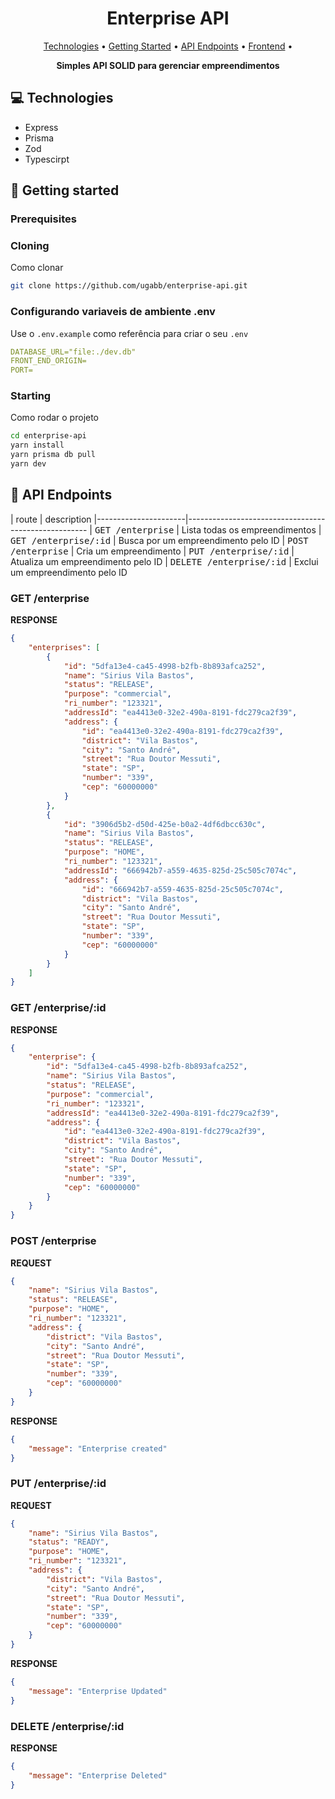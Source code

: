 <h1 align="center" style="font-weight: bold;">Enterprise API</h1>

<p align="center">
 <a href="#tech">Technologies</a> • 
 <a href="#started">Getting Started</a> • 
 <a href="#routes">API Endpoints</a> •
 <a href="https://github.com/ugabb/challenge-2024">Frontend</a> • 
</p>

<p align="center">
    <b>Simples API SOLID para gerenciar empreendimentos</b>
</p>

<h2 id="technologies">💻 Technologies</h2>

- Express
- Prisma
- Zod
- Typescirpt

<h2 id="started">🚀 Getting started</h2>

<h3>Prerequisites</h3>

<h3>Cloning</h3>

Como clonar

```bash
git clone https://github.com/ugabb/enterprise-api.git
```

<h3>Configurando variaveis de ambiente .env </h2>

Use o `.env.example` como referência para criar o seu `.env`

```yaml
DATABASE_URL="file:./dev.db"
FRONT_END_ORIGIN=
PORT=
```

<h3>Starting</h3>

Como rodar o projeto

```bash
cd enterprise-api
yarn install
yarn prisma db pull
yarn dev
```

<h2 id="routes">📍 API Endpoints</h2>
​
| route               | description                                          
|----------------------|-----------------------------------------------------
| <kbd>GET /enterprise</kbd>     | Lista todas os empreendimentos
| <kbd>GET /enterprise/:id</kbd>     | Busca por um empreendimento pelo ID
| <kbd>POST /enterprise</kbd>     | Cria um empreendimento
| <kbd>PUT /enterprise/:id</kbd>     | Atualiza um empreendimento pelo ID
| <kbd>DELETE /enterprise/:id</kbd>     | Exclui um empreendimento pelo ID

<h3 id="get-auth-detail">GET /enterprise</h3>

**RESPONSE**
```json
{
    "enterprises": [
        {
            "id": "5dfa13e4-ca45-4998-b2fb-8b893afca252",
            "name": "Sirius Vila Bastos",
            "status": "RELEASE",
            "purpose": "commercial",
            "ri_number": "123321",
            "addressId": "ea4413e0-32e2-490a-8191-fdc279ca2f39",
            "address": {
                "id": "ea4413e0-32e2-490a-8191-fdc279ca2f39",
                "district": "Vila Bastos",
                "city": "Santo André",
                "street": "Rua Doutor Messuti",
                "state": "SP",
                "number": "339",
                "cep": "60000000"
            }
        },
        {
            "id": "3906d5b2-d50d-425e-b0a2-4df6dbcc630c",
            "name": "Sirius Vila Bastos",
            "status": "RELEASE",
            "purpose": "HOME",
            "ri_number": "123321",
            "addressId": "666942b7-a559-4635-825d-25c505c7074c",
            "address": {
                "id": "666942b7-a559-4635-825d-25c505c7074c",
                "district": "Vila Bastos",
                "city": "Santo André",
                "street": "Rua Doutor Messuti",
                "state": "SP",
                "number": "339",
                "cep": "60000000"
            }
        }
    ]
}
```

<h3 id="get-auth-detail">GET /enterprise/:id</h3>

**RESPONSE**
```json
{
    "enterprise": {
        "id": "5dfa13e4-ca45-4998-b2fb-8b893afca252",
        "name": "Sirius Vila Bastos",
        "status": "RELEASE",
        "purpose": "commercial",
        "ri_number": "123321",
        "addressId": "ea4413e0-32e2-490a-8191-fdc279ca2f39",
        "address": {
            "id": "ea4413e0-32e2-490a-8191-fdc279ca2f39",
            "district": "Vila Bastos",
            "city": "Santo André",
            "street": "Rua Doutor Messuti",
            "state": "SP",
            "number": "339",
            "cep": "60000000"
        }
    }
}
```

<h3 id="post-auth-detail">POST /enterprise</h3>

**REQUEST**
```json
{
    "name": "Sirius Vila Bastos",
    "status": "RELEASE",
    "purpose": "HOME",
    "ri_number": "123321",
    "address": {
        "district": "Vila Bastos",
        "city": "Santo André",
        "street": "Rua Doutor Messuti",
        "state": "SP",
        "number": "339",
        "cep": "60000000"
    }
}
```

**RESPONSE**
```json
{
    "message": "Enterprise created"
}
```

<h3 id="post-auth-detail">PUT /enterprise/:id</h3>

**REQUEST**
```json
{
    "name": "Sirius Vila Bastos",
    "status": "READY",
    "purpose": "HOME",
    "ri_number": "123321",
    "address": {
        "district": "Vila Bastos",
        "city": "Santo André",
        "street": "Rua Doutor Messuti",
        "state": "SP",
        "number": "339",
        "cep": "60000000"
    }
}
```

**RESPONSE**
```json
{
    "message": "Enterprise Updated"
}
```

<h3 id="get-auth-detail">DELETE /enterprise/:id</h3>

**RESPONSE**
```json
{
    "message": "Enterprise Deleted"
}
```


